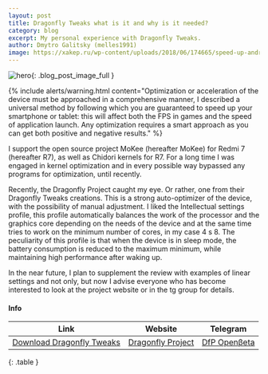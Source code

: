 ```yaml
---
layout: post
title: Dragonfly Tweaks what is it and why is it needed? 
category: blog
excerpt: My personal experience with Dragonfly Tweaks.
author: Dmytro Galitsky (melles1991)
image: https://xakep.ru/wp-content/uploads/2018/06/174665/speed-up-android-h.jpg
---
```





![hero]({{page.image}}){: .blog_post_image_full }



{% include alerts/warning.html content="Optimization or acceleration of the device must be approached in a comprehensive manner, I described a universal method by following which you are guaranteed to speed up your smartphone or tablet: this will affect both the FPS in games and the speed of application launch. Any optimization requires a smart approach as you can get both positive and negative results." %}

I support the open source project MoKee (hereafter MoKee) for Redmi 7 (hereafter R7), as well as Chidori kernels for R7. 
For a long time I was engaged in kernel optimization and in every possible way bypassed any programs for optimization, until recently.

Recently, the Dragonfly Project caught my eye. Or rather, one from their Dragonfly Tweaks creations. 
This is a strong auto-optimizer of the device, with the possibility of manual adjustment. 
I liked the Intellectual settings profile, this profile automatically balances the work of the processor and the graphics core depending on the needs of the device and at the same time tries to work on the minimum number of cores, in my case 4 s 8. 
The peculiarity of this profile is that when the device is in sleep mode, the battery consumption is reduced to the maximum minimum, while maintaining high performance after waking up.

In the near future, I plan to supplement the review with examples of linear settings and not only, but now I advise everyone who has become interested to look at the project website or in the tg group for details.




#### Info


Link                   |Website                   |Telegram
--------------------------|--------------------------|--------------------------
[Download Dragonfly Tweaks](https://sourceforge.net/projects/dft-builds/files/beta)|[Dragonfly Project](https://dragonfly-project.github.io)|[DfP Openβeta](https://t.me/dfpbeta)
{: .table }






